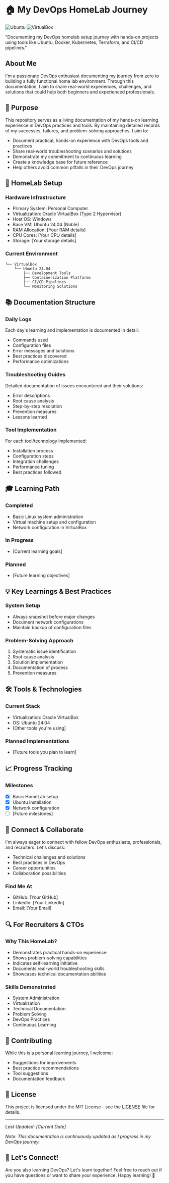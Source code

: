 
# 🏠 My DevOps HomeLab Journey

![Ubuntu](https://img.shields.io/badge/Ubuntu-24.04%20LTS-E95420?style=for-the-badge&logo=ubuntu&logoColor=white)
![VirtualBox](https://img.shields.io/badge/VirtualBox-7.1.4-183A61?style=for-the-badge&logo=virtualbox&logoColor=white)

"Documenting my DevOps homelab setup journey with hands-on projects using tools like Ubuntu, Docker, Kubernetes, Terraform, and CI/CD pipelines."

## About Me
I'm a passionate DevOps enthusiast documenting my journey from zero to building a fully functional home lab environment. Through this documentation, I aim to share real-world experiences, challenges, and solutions that could help both beginners and experienced professionals.

## 🎯 Purpose
This repository serves as a living documentation of my hands-on learning experience in DevOps practices and tools. By maintaining detailed records of my successes, failures, and problem-solving approaches, I aim to:

- Document practical, hands-on experience with DevOps tools and practices
- Share real-world troubleshooting scenarios and solutions
- Demonstrate my commitment to continuous learning
- Create a knowledge base for future reference
- Help others avoid common pitfalls in their DevOps journey

## 🔧 HomeLab Setup

### Hardware Infrastructure
- Primary System: Personal Computer
- Virtualization: Oracle VirtualBox (Type 2 Hypervisor)
- Host OS: Windows
- Base VM: Ubuntu 24.04 (Noble)
- RAM Allocation: [Your RAM details]
- CPU Cores: [Your CPU details]
- Storage: [Your storage details]

### Current Environment
```plaintext
└── VirtualBox
    └── Ubuntu 24.04
        ├── Development Tools
        ├── Containerization Platforms
        ├── CI/CD Pipelines
        └── Monitoring Solutions
```

## 📚 Documentation Structure

### Daily Logs
Each day's learning and implementation is documented in detail:
- Commands used
- Configuration files
- Error messages and solutions
- Best practices discovered
- Performance optimizations

### Troubleshooting Guides
Detailed documentation of issues encountered and their solutions:
- Error descriptions
- Root cause analysis
- Step-by-step resolution
- Prevention measures
- Lessons learned

### Tool Implementation
For each tool/technology implemented:
- Installation process
- Configuration steps
- Integration challenges
- Performance tuning
- Best practices followed

## 🎓 Learning Path

### Completed
- Basic Linux system administration
- Virtual machine setup and configuration
- Network configuration in VirtualBox

### In Progress
- [Current learning goals]

### Planned
- [Future learning objectives]

## 💡 Key Learnings & Best Practices

### System Setup
- Always snapshot before major changes
- Document network configurations
- Maintain backup of configuration files

### Problem-Solving Approach
1. Systematic issue identification
2. Root cause analysis
3. Solution implementation
4. Documentation of process
5. Prevention measures

## 🛠️ Tools & Technologies

### Current Stack
- Virtualization: Oracle VirtualBox
- OS: Ubuntu 24.04
- [Other tools you're using]

### Planned Implementations
- [Future tools you plan to learn]

## 📈 Progress Tracking

### Milestones
- [x] Basic HomeLab setup
- [x] Ubuntu installation
- [x] Network configuration
- [ ] [Future milestones]

## 🤝 Connect & Collaborate

I'm always eager to connect with fellow DevOps enthusiasts, professionals, and recruiters. Let's discuss:
- Technical challenges and solutions
- Best practices in DevOps
- Career opportunities
- Collaboration possibilities

### Find Me At
- GitHub: [Your GitHub]
- LinkedIn: [Your LinkedIn]
- Email: [Your Email]

## 🔍 For Recruiters & CTOs

### Why This HomeLab?
- Demonstrates practical hands-on experience
- Shows problem-solving capabilities
- Indicates self-learning initiative
- Documents real-world troubleshooting skills
- Showcases technical documentation abilities

### Skills Demonstrated
- System Administration
- Virtualization
- Technical Documentation
- Problem Solving
- DevOps Practices
- Continuous Learning

## 📝 Contributing

While this is a personal learning journey, I welcome:
- Suggestions for improvements
- Best practice recommendations
- Tool suggestions
- Documentation feedback

## 📖 License

This project is licensed under the MIT License - see the [LICENSE](LICENSE) file for details.

---
*Last Updated: [Current Date]*

*Note: This documentation is continuously updated as I progress in my DevOps journey.*

## 🌟 Let's Connect!

Are you also learning DevOps? Let's learn together! Feel free to reach out if you have questions or want to share your experience.
Happy learning! 🚀

